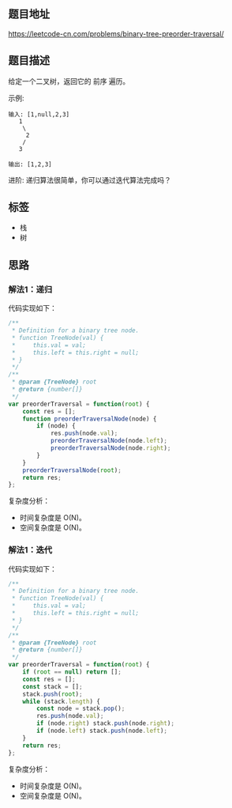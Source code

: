 ## 题目地址

https://leetcode-cn.com/problems/binary-tree-preorder-traversal/

## 题目描述

给定一个二叉树，返回它的 前序 遍历。

示例:
```
输入: [1,null,2,3]  
   1
    \
     2
    /
   3 

输出: [1,2,3]
```

进阶: 递归算法很简单，你可以通过迭代算法完成吗？

## 标签

- 栈
- 树

## 思路

### 解法1：递归

代码实现如下：
```javascript
/**
 * Definition for a binary tree node.
 * function TreeNode(val) {
 *     this.val = val;
 *     this.left = this.right = null;
 * }
 */
/**
 * @param {TreeNode} root
 * @return {number[]}
 */
var preorderTraversal = function(root) {
    const res = [];
    function preorderTraversalNode(node) {
        if (node) {
            res.push(node.val);
            preorderTraversalNode(node.left);
            preorderTraversalNode(node.right);
        }
    }
    preorderTraversalNode(root);
    return res;
};
```

复杂度分析：

- 时间复杂度是 O(N)。
- 空间复杂度是 O(N)。

### 解法1：迭代

代码实现如下：
```javascript
/**
 * Definition for a binary tree node.
 * function TreeNode(val) {
 *     this.val = val;
 *     this.left = this.right = null;
 * }
 */
/**
 * @param {TreeNode} root
 * @return {number[]}
 */
var preorderTraversal = function(root) {
    if (root == null) return [];
    const res = [];
    const stack = [];
    stack.push(root);
    while (stack.length) {
        const node = stack.pop();
        res.push(node.val);
        if (node.right) stack.push(node.right);
        if (node.left) stack.push(node.left);
    }
    return res;
};
```

复杂度分析：

- 时间复杂度是 O(N)。
- 空间复杂度是 O(N)。